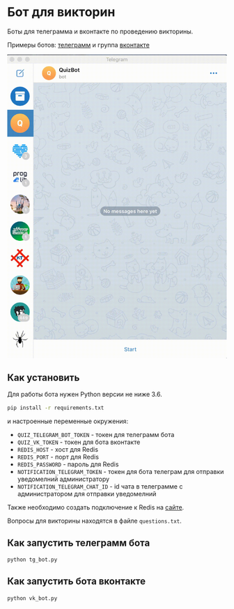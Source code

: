 # Бот для викторин

Боты для телеграмма и вконтакте по проведению викторины.

Примеры ботов: [телеграмм](https://t.me/StudentQuizBot) и группа [вконтакте](https://vk.com/public199145498)

![Пример работы бота](bot_example.gif)

## Как установить

Для работы бота нужен Python версии не ниже 3.6.

```bash
pip install -r requirements.txt
```

и настроенные переменные окружения:

- `QUIZ_TELEGRAM_BOT_TOKEN` - токен для телеграмм бота
- `QUIZ_VK_TOKEN` - токен для бота вконтакте
- `REDIS_HOST` - хост для Redis
- `REDIS_PORT` - порт для Redis
- `REDIS_PASSWORD` - пароль для Redis
- `NOTIFICATION_TELEGRAM_TOKEN` - токен для бота телеграм для отправки уведомелний администратору
- `NOTIFICATION_TELEGRAM_CHAT_ID` - id чата в телеграмме с администратором для отправки уведомелний

Также необходимо создать подключение к Redis на [сайте](https://redislabs.com/).

Вопросы для викторины находятся в файле `questions.txt`.

## Как запустить телеграмм бота

```bash
python tg_bot.py
```

## Как запустить бота вконтакте

```bash
python vk_bot.py
```
